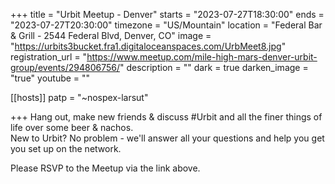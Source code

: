 +++
title = "Urbit Meetup - Denver"
starts = "2023-07-27T18:30:00"
ends = "2023-07-27T20:30:00"
timezone = "US/Mountain"
location = "Federal Bar & Grill - 2544 Federal Blvd, Denver, CO"
image = "https://urbits3bucket.fra1.digitaloceanspaces.com/UrbMeet8.jpg"
registration_url = "https://www.meetup.com/mile-high-mars-denver-urbit-group/events/294806756/"
description = ""
dark = true
darken_image = "true"
youtube = ""

[[hosts]]
patp = "~nospex-larsut"

+++
Hang out, make new friends & discuss #Urbit and all the finer things of life over some beer & nachos.  
New to Urbit?  No problem - we'll answer all your questions and help you get you set up on the network.

Please RSVP to the Meetup via the link above.
